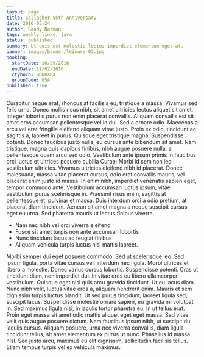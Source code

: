 ```yaml
---
layout: page
title: Gallagher 55th Anniversary
date: 2016-05-24
author: Randy Norman
tags: weekly links, java
status: published
summary: Ut quis est molestie lectus imperdiet elementum eget at.
banner: images/banner/leisure-03.jpg
booking:
  startDate: 10/29/2016
  endDate: 11/02/2016
  ctyhocn: BDQHXHX
  groupCode: G5A
published: true
---
```

Curabitur neque erat, rhoncus at facilisis eu, tristique a massa. Vivamus sed felis urna. Donec mollis risus nibh, sit amet ultricies lectus aliquet sit amet. Integer lobortis purus non enim placerat convallis. Aliquam convallis est sit amet eros accumsan pellentesque vel in dui. Sed a ornare odio. Maecenas a arcu vel erat fringilla eleifend aliquam vitae justo. Proin ex odio, tincidunt ac sagittis a, laoreet in purus. Quisque eget tristique magna. Suspendisse potenti. Donec faucibus justo nulla, eu cursus ante bibendum sit amet. Nam tristique, magna quis dapibus finibus, nibh augue posuere nulla, a pellentesque quam arcu sed odio. Vestibulum ante ipsum primis in faucibus orci luctus et ultrices posuere cubilia Curae;
Morbi id sem non leo vestibulum ultricies. Vivamus ultricies eleifend nibh id placerat. Donec malesuada, massa vitae placerat cursus, odio erat convallis mauris, vel placerat enim justo id massa. In enim nibh, imperdiet venenatis sapien eget, tempor commodo ante. Vestibulum accumsan luctus ipsum, vitae vestibulum purus scelerisque in. Praesent risus enim, sagittis at pellentesque et, pulvinar et massa. Duis interdum orci a odio pretium, at placerat diam tincidunt. Aenean sit amet magna a neque suscipit cursus eget eu urna. Sed pharetra mauris ut lectus finibus viverra.

* Nam nec nibh vel orci viverra eleifend
* Fusce sit amet turpis non ante accumsan lobortis
* Nunc tincidunt lacus ac feugiat finibus
* Aliquam vehicula turpis luctus nisi mattis laoreet.

Morbi semper dui eget posuere commodo. Sed ut scelerisque leo. Sed ipsum ligula, porta vitae cursus vel, interdum nec ligula. Morbi ultrices et libero a molestie. Donec varius cursus lobortis. Suspendisse potenti. Cras ut tincidunt diam, non imperdiet dui. In vitae eros eu libero ullamcorper vestibulum. Quisque eget nisl quis arcu gravida tincidunt. Ut eu lacus diam. Nunc nibh velit, luctus vitae eros a, aliquam hendrerit enim.
Mauris et sem dignissim turpis luctus blandit. Ut sed purus tincidunt, laoreet ligula sed, suscipit lacus. Suspendisse molestie ornare sapien, eu gravida mi volutpat in. Sed maximus ligula nisi, in iaculis tortor pharetra eu. In ut tellus erat. Proin eget massa sit amet odio mattis aliquet eget eget massa. Sed vitae velit quis augue posuere dictum. Nam faucibus ipsum nibh, ut suscipit dui iaculis cursus. Aliquam posuere, urna nec viverra convallis, diam ligula tincidunt tellus, sit amet elementum ex purus ut nunc. Phasellus id massa nisl. Sed justo arcu, maximus eu elit dignissim, sollicitudin facilisis tellus. Etiam tempus turpis vel ex vehicula maximus.
